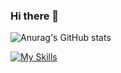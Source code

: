 ### Hi there 👋

![Anurag's GitHub stats](https://github-readme-stats.vercel.app/api?username=EnesAkkal&show_icons=true&theme=radical)


[![My Skills](https://skillicons.dev/icons?i=java,kotlin,nodejs,figma&theme=light)](https://skillicons.dev)



<!--
**EnesAkkal/EnesAkkal** is a ✨ _special_ ✨ repository because its `README.md` (this file) appears on your GitHub profile.

Here are some ideas to get you started:

- 🔭 I’m currently working on ...
- 🌱 I’m currently learning ...
- 👯 I’m looking to collaborate on ...
- 🤔 I’m looking for help with ...
- 💬 Ask me about ...
- 📫 How to reach me: ...
- 😄 Pronouns: ...
- ⚡ Fun fact: ...
-->
